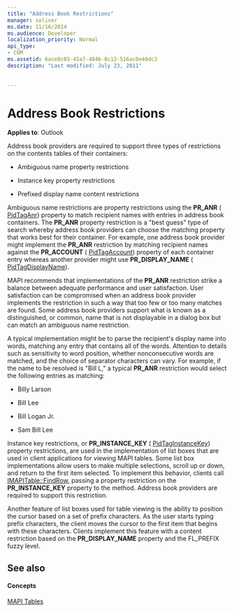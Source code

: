 ```yaml
---
title: "Address Book Restrictions"
manager: soliver
ms.date: 11/16/2014
ms.audience: Developer
localization_priority: Normal
api_type:
- COM
ms.assetid: 6ace8c03-45a7-484b-8c12-516ac0e40dc2
description: "Last modified: July 23, 2011"
 
 
---
```


# Address Book Restrictions

  
  
**Applies to**: Outlook 
  
Address book providers are required to support three types of restrictions on the contents tables of their containers:
  
- Ambiguous name property restrictions
    
- Instance key property restrictions
    
- Prefixed display name content restrictions
    
Ambiguous name restrictions are property restrictions using the **PR_ANR** ( [PidTagAnr](pidtaganr-canonical-property.md)) property to match recipient names with entries in address book containers. The **PR_ANR** property restriction is a "best guess" type of search whereby address book providers can choose the matching property that works best for their container. For example, one address book provider might implement the **PR_ANR** restriction by matching recipient names against the **PR_ACCOUNT** ( [PidTagAccount](pidtagaccount-canonical-property.md)) property of each container entry whereas another provider might use **PR_DISPLAY_NAME** ( [PidTagDisplayName](pidtagdisplayname-canonical-property.md)).
  
MAPI recommends that implementations of the **PR_ANR** restriction strike a balance between adequate performance and user satisfaction. User satisfaction can be compromised when an address book provider implements the restriction in such a way that too few or too many matches are found. Some address book providers support what is known as a distinguished, or common, name that is not displayable in a dialog box but can match an ambiguous name restriction. 
  
A typical implementation might be to parse the recipient's display name into words, matching any entry that contains all of the words. Attention to details such as sensitivity to word position, whether nonconsecutive words are matched, and the choice of separator characters can vary. For example, if the name to be resolved is "Bill L," a typical **PR_ANR** restriction would select the following entries as matching: 
  
- Billy Larson
    
- Bill Lee
    
- Bill Logan Jr. 
    
- Sam Bill Lee
    
Instance key restrictions, or **PR_INSTANCE_KEY** ( [PidTagInstanceKey](pidtaginstancekey-canonical-property.md)) property restrictions, are used in the implementation of list boxes that are used in client applications for viewing MAPI tables. Some list box implementations allow users to make multiple selections, scroll up or down, and return to the first item selected. To implement this behavior, clients call [IMAPITable::FindRow](imapitable-findrow.md), passing a property restriction on the **PR_INSTANCE_KEY** property to the method. Address book providers are required to support this restriction. 
  
Another feature of list boxes used for table viewing is the ability to position the cursor based on a set of prefix characters. As the user starts typing prefix characters, the client moves the cursor to the first item that begins with these characters. Clients implement this feature with a content restriction based on the **PR_DISPLAY_NAME** property and the FL_PREFIX fuzzy level. 
  
## See also

#### Concepts

[MAPI Tables](mapi-tables.md)

